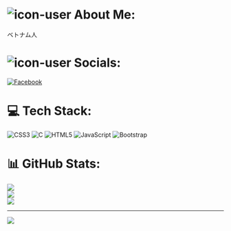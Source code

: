 # ![icon-user](https://tenor.com/view/taiho-shichau-zo-teehee-anime-youre-under-arrest-ova-gif-21342147) About Me:
ベトナム人

# ![icon-user](https://scontent.fhan15-1.fna.fbcdn.net/v/t39.30808-1/351581760_631503922236590_588433103169472106_n.jpg?stp=dst-jpg_s160x160&_nc_cat=105&ccb=1-7&_nc_sid=0ecb9b&_nc_eui2=AeGnYSZeq33SYEiGA5jT4Zzz7Pnm40tiAG3s-ebjS2IAbbE4ZJiR-zNobejNkecl_Yj5Cj3z6A4CyrqAEMB9xMmM&_nc_ohc=AMPHhZetdMQQ7kNvgEAY4cb&_nc_zt=24&_nc_ht=scontent.fhan15-1.fna&_nc_gid=A5eYNx6Om2gnjIyg8wfodRS&oh=00_AYCE0xRoMQPpNWI_yp3x1H66yEsv77IrWIYVCrnywaGWCg&oe=672D7E12) Socials:
[![Facebook](https://img.shields.io/badge/Facebook-%231877F2.svg?logo=Facebook&logoColor=white)](https://www.facebook.com/nam.hsgc3)

# 💻 Tech Stack:
![CSS3](https://img.shields.io/badge/css3-%231572B6.svg?style=for-the-badge&logo=css3&logoColor=white)
![C](https://img.shields.io/badge/c-%2300599C.svg?style=for-the-badge&logo=c&logoColor=white) 
![HTML5](https://img.shields.io/badge/html5-%23E34F26.svg?style=for-the-badge&logo=html5&logoColor=white) 
![JavaScript](https://img.shields.io/badge/javascript-%23323330.svg?style=for-the-badge&logo=javascript&logoColor=%23F7DF1E) 
![Bootstrap](https://img.shields.io/badge/bootstrap-%23563D7C.svg?style=for-the-badge&logo=bootstrap&logoColor=white) 

# 📊 GitHub Stats:
![](https://github-readme-stats.vercel.app/api?username=n-4m&theme=dark&hide_border=false&include_all_commits=false&count_private=false)<br/>
![](https://github-readme-streak-stats.herokuapp.com/?user=n-4m&theme=dark&hide_border=false)<br/>
![](https://github-readme-stats.vercel.app/api/top-langs/?username=n-4m&theme=dark&hide_border=false&include_all_commits=false&count_private=false&layout=compact)

---
[![](https://visitcount.itsvg.in/api?id=n-4m&icon=7&color=9)](https://visitcount.itsvg.in)

